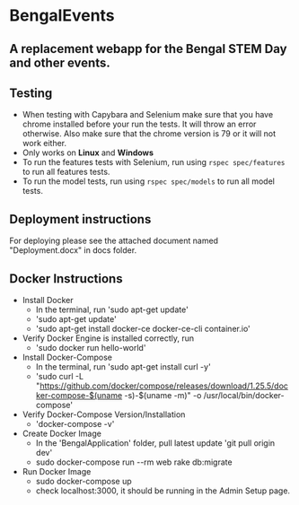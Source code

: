 # BengalEvents

## A replacement webapp for the Bengal STEM Day and other events.
   
## Testing
- When testing with Capybara and Selenium make sure that you have chrome installed before your run the tests. It will throw an error otherwise. Also make sure that the chrome version is 79 or it will not work either. 
- Only works on **Linux** and **Windows**
- To run the features tests with Selenium, run using `rspec spec/features` to run all features tests. 
- To run the model tests, run using `rspec spec/models` to run all model tests.


## Deployment instructions

For deploying please see the attached document named "Deployment.docx" in docs folder.

## Docker Instructions

- Install Docker 
    - In the terminal, run 'sudo apt-get update'
    - 'sudo apt-get update'
    - 'sudo apt-get install docker-ce docker-ce-cli container.io'
- Verify Docker Engine is installed correctly, run
    - 'sudo docker run hello-world'
- Install Docker-Compose 
    - In the terminal, run 'sudo apt-get install curl -y'
    - 'sudo curl -L "https://github.com/docker/compose/releases/download/1.25.5/docker-compose-$(uname -s)-$(uname -m)" -o /usr/local/bin/docker-compose'
- Verify Docker-Compose Version/Installation 
    - 'docker-compose -v'
- Create Docker Image
    - In the 'BengalApplication' folder, pull latest update 'git pull origin dev'
    - sudo docker-compose run --rm web rake db:migrate
- Run Docker Image
    - sudo docker-compose up
    - check localhost:3000, it should be running in the Admin Setup page.

    
 

